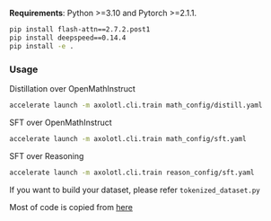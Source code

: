 **Requirements**: Python >=3.10 and Pytorch >=2.1.1.

```bash
pip install flash-attn==2.7.2.post1
pip install deepspeed==0.14.4
pip install -e .
```

### Usage

Distillation over OpenMathInstruct

```bash
accelerate launch -m axolotl.cli.train math_config/distill.yaml
```

SFT over OpenMathInstruct

```bash
accelerate launch -m axolotl.cli.train math_config/sft.yaml
```

SFT over Reasoning

```bash
accelerate launch -m axolotl.cli.train reason_config/sft.yaml
```

If you want to build your dataset, please refer `tokenized_dataset.py`

Most of code is copied from [here](https://github.com/axolotl-ai-cloud/axolotl)